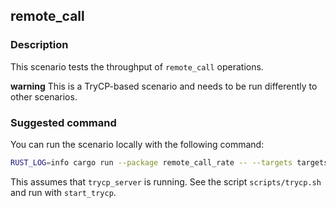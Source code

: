 ## remote_call

### Description

This scenario tests the throughput of `remote_call` operations.

**warning** This is a TryCP-based scenario and needs to be run differently to other scenarios.

### Suggested command

You can run the scenario locally with the following command:

```bash
RUST_LOG=info cargo run --package remote_call_rate -- --targets targets.yaml --instances-per-target 2 --duration 300
```

This assumes that `trycp_server` is running. See the script `scripts/trycp.sh` and run with `start_trycp`.
